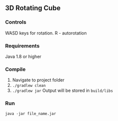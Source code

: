 ## 3D Rotating Cube
### Controls
WASD keys for rotation.
R - autorotation
### Requirements
Java 1.8 or higher
### Compile
1. Navigate to project folder
2. `./gradlew clean`
3. `./gradlew jar`
Output will be stored in `build/libs`
### Run 
`java -jar file_name.jar`